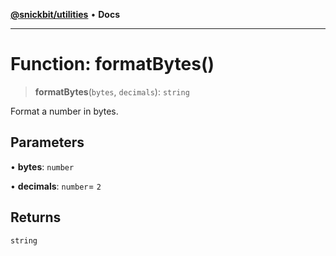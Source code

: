 [**@snickbit/utilities**](../README.md) • **Docs**

***

# Function: formatBytes()

> **formatBytes**(`bytes`, `decimals`): `string`

Format a number in bytes.

## Parameters

• **bytes**: `number`

• **decimals**: `number`= `2`

## Returns

`string`
